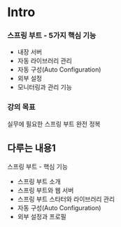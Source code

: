 # Intro

### 스프링 부트 - 5가지 핵심 기능

- 내장 서버
- 자동 라이브러리 관리
- 자동 구성(Auto Configuration)
- 외부 설정
- 모니터링과 관리 기능

### 강의 목표

실무에 필요한 스프링 부트 완전 정복

## 다루는 내용1

스프링 부트 - 핵심 기능

- 스프링 부트 소개
- 스프링 부트와 웹 서버
- 스프링 부트 스타터와 라이브러리 관리
- 자동 구성(Auto Configuration)
- 외부 설정과 프로필

